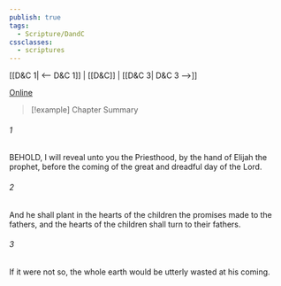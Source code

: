 ```yaml
---
publish: true
tags:
  - Scripture/DandC
cssclasses:
  - scriptures
---
```

[[D&C 1| <-- D&C 1]] | [[D&C]] | [[D&C 3| D&C 3 -->]]

[Online](https://churchofjesuschrist.org/study/scriptures/dc-testament/dc/2?lang=eng)

>[!example] Chapter Summary
>
###### 1
BEHOLD, I will reveal unto you the Priesthood, by the hand of Elijah the prophet, before the coming of the great and dreadful day of the Lord.
###### 2
And he shall plant in the hearts of the children the promises made to the fathers, and the hearts of the children shall turn to their fathers.
###### 3
If it were not so, the whole earth would be utterly wasted at his coming.




